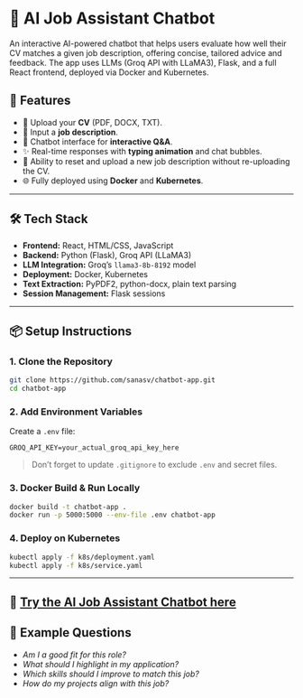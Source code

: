 # 🧠 AI Job Assistant Chatbot

An interactive AI-powered chatbot that helps users evaluate how well their CV matches a given job description, offering concise, tailored advice and feedback. The app uses LLMs (Groq API with LLaMA3), Flask, and a full React frontend, deployed via Docker and Kubernetes.

## 🚀 Features

* 📄 Upload your **CV** (PDF, DOCX, TXT).
* 📝 Input a **job description**.
* 💬 Chatbot interface for **interactive Q\&A**.
* ✨ Real-time responses with **typing animation** and chat bubbles.
* 🔁 Ability to reset and upload a new job description without re-uploading the CV.
* 🌐 Fully deployed using **Docker** and **Kubernetes**.

---

## 🛠️ Tech Stack

* **Frontend:** React, HTML/CSS, JavaScript
* **Backend:** Python (Flask), Groq API (LLaMA3)
* **LLM Integration:** Groq’s `llama3-8b-8192` model
* **Deployment:** Docker, Kubernetes
* **Text Extraction:** PyPDF2, python-docx, plain text parsing
* **Session Management:** Flask sessions

---

## 📦 Setup Instructions

### 1. Clone the Repository

```bash
git clone https://github.com/sanasv/chatbot-app.git
cd chatbot-app
```

### 2. Add Environment Variables

Create a `.env` file:

```
GROQ_API_KEY=your_actual_groq_api_key_here
```

> Don’t forget to update `.gitignore` to exclude `.env` and secret files.

### 3. Docker Build & Run Locally

```bash
docker build -t chatbot-app .
docker run -p 5000:5000 --env-file .env chatbot-app
```

### 4. Deploy on Kubernetes

```bash
kubectl apply -f k8s/deployment.yaml
kubectl apply -f k8s/service.yaml
```

---
🔗 [Try the AI Job Assistant Chatbot here](https://chatbot-app-hwia.onrender.com)
---

## 🧠 Example Questions

* *Am I a good fit for this role?*
* *What should I highlight in my application?*
* *Which skills should I improve to match this job?*
* *How do my projects align with this job?*

